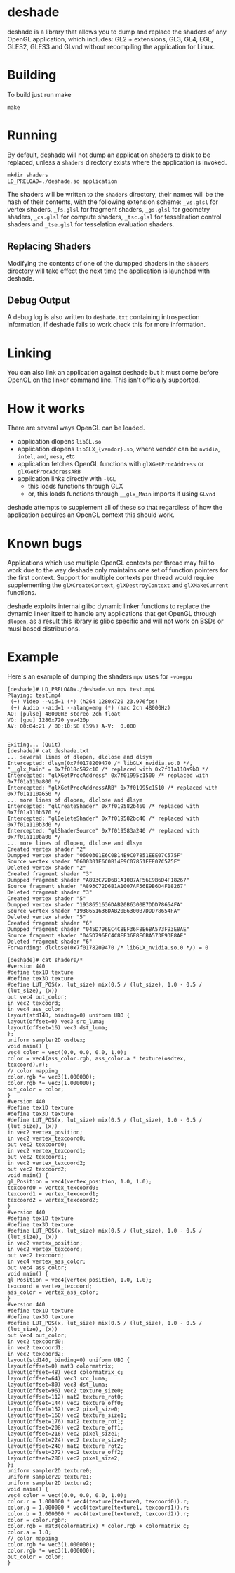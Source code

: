 # deshade

deshade is a library that allows you to dump and replace the shaders of
any OpenGL application, which includes: GL2 + extensions, GL3, GL4, EGL,
GLES2, GLES3 and GLvnd without recompiling the application for Linux.

# Building
To build just run make
```
make
```

# Running
By default, deshade will not dump an application shaders to disk to
be replaced, unless a `shaders` directory exists where the application
is invoked.

```
mkdir shaders
LD_PRELOAD=./deshade.so application
```

The shaders will be written to the `shaders` directory, their names
will be the hash of their contents, with the following extension scheme:
`_vs.glsl` for vertex shaders, `_fs.glsl` for fragment shaders, `_gs.glsl`
for geometry shaders, `_cs.glsl` for compute shaders, `_tsc.glsl` for
tesseleation control shaders and `_tse.glsl` for tesselation evaluation
shaders.

## Replacing Shaders
Modifying the contents of one of the dumpped shaders in the `shaders`
directory will take effect the next time the application is launched
with deshade.

## Debug Output
A debug log is also written to `deshade.txt` containing introspection
information, if deshade fails to work check this for more information.

# Linking
You can also link an application against deshade but it must come before
OpenGL on the linker command line. This isn't officially supported.

# How it works
There are several ways OpenGL can be loaded.

* application dlopens `libGL.so`
* application dlopens `libGLX_{vendor}.so`, where vendor can be `nvidia`, `intel`, `amd`, `mesa`, etc
* application fetches OpenGL functions with `glXGetProcAddress` or `glXGetProcAddressARB`
* application links directly with `-lGL`
  * this loads functions through GLX
  * or, this loads functions through `__glx_Main` imports if using `GLvnd`

deshade attempts to supplement all of these so that regardless of how
the application acquires an OpenGL context this should work.

# Known bugs
Applications which use multiple OpenGL contexts per thread may fail to
work due to the way deshade only maintains one set of function pointers
for the first context. Support for multiple contexts per thread would
require supplementing the `glXCreateContext`, `glXDestroyContext` and
`glXMakeCurrent` functions.

deshade exploits internal glibc dynamic linker functions to replace the
dynamic linker itself to handle any applications that get OpenGL
through `dlopen`, as a result this library is glibc specific and will
not work on BSDs or musl based distributions.

# Example
Here's an example of dumping the shaders `mpv` uses for `-vo=gpu`
```
[deshade]# LD_PRELOAD=./deshade.so mpv test.mp4
Playing: test.mp4
 (+) Video --vid=1 (*) (h264 1280x720 23.976fps)
 (+) Audio --aid=1 --alang=eng (*) (aac 2ch 48000Hz)
AO: [pulse] 48000Hz stereo 2ch float
VO: [gpu] 1280x720 yuv420p
AV: 00:04:21 / 00:10:58 (39%) A-V:  0.000


Exiting... (Quit)
[deshade]# cat deshade.txt
... several lines of dlopen, dlclose and dlsym
Intercepted: dlsym(0x7f0178209470 /* libGLX_nvidia.so.0 */, "__glx_Main" = 0x7f018c592c10 /* replaced with 0x7f01a110a9b0 */
Intercepted: "glXGetProcAddress" 0x7f01995c1500 /* replaced with 0x7f01a110a800 */
Intercepted: "glXGetProcAddressARB" 0x7f01995c1510 /* replaced with 0x7f01a110a650 */
... more lines of dlopen, dlclose and dlsym
Intercepted: "glCreateShader" 0x7f019582b460 /* replaced with 0x7f01a110b570 */
Intercepted: "glDeleteShader" 0x7f019582bc40 /* replaced with 0x7f01a110b3d0 */
Intercepted: "glShaderSource" 0x7f019583a240 /* replaced with 0x7f01a110ba00 */
... more lines of dlopen, dlclose and dlsym
Created vertex shader "2"
Dumpped vertex shader "0600301E6C0B14E9C07851EEE07C575F"
Source vertex shader "0600301E6C0B14E9C07851EEE07C575F"
Deleted vertex shader "2"
Created fragment shader "3"
Dumpped fragment shader "A893C72D6B1A1007AF56E9B6D4F18267"
Source fragment shader "A893C72D6B1A1007AF56E9B6D4F18267"
Deleted fragment shader "3"
Created vertex shader "5"
Dumpped vertex shader "1938651636DAB20B6300B7DDD78654FA"
Source vertex shader "1938651636DAB20B6300B7DDD78654FA"
Deleted vertex shader "5"
Created fragment shader "6"
Dumpped fragment shader "045D796EC4C8EF36F8E6BA573F93E8AE"
Source fragment shader "045D796EC4C8EF36F8E6BA573F93E8AE"
Deleted fragment shader "6"
Forwarding: dlclose(0x7f0178209470 /* libGLX_nvidia.so.0 */) = 0

[deshade]# cat shaders/*
#version 440
#define tex1D texture
#define tex3D texture
#define LUT_POS(x, lut_size) mix(0.5 / (lut_size), 1.0 - 0.5 / (lut_size), (x))
out vec4 out_color;
in vec2 texcoord;
in vec4 ass_color;
layout(std140, binding=0) uniform UBO {
layout(offset=0) vec3 src_luma;
layout(offset=16) vec3 dst_luma;
};
uniform sampler2D osdtex;
void main() {
vec4 color = vec4(0.0, 0.0, 0.0, 1.0);
color = vec4(ass_color.rgb, ass_color.a * texture(osdtex, texcoord).r);
// color mapping
color.rgb *= vec3(1.000000);
color.rgb *= vec3(1.000000);
out_color = color;
}
#version 440
#define tex1D texture
#define tex3D texture
#define LUT_POS(x, lut_size) mix(0.5 / (lut_size), 1.0 - 0.5 / (lut_size), (x))
in vec2 vertex_position;
in vec2 vertex_texcoord0;
out vec2 texcoord0;
in vec2 vertex_texcoord1;
out vec2 texcoord1;
in vec2 vertex_texcoord2;
out vec2 texcoord2;
void main() {
gl_Position = vec4(vertex_position, 1.0, 1.0);
texcoord0 = vertex_texcoord0;
texcoord1 = vertex_texcoord1;
texcoord2 = vertex_texcoord2;
}
#version 440
#define tex1D texture
#define tex3D texture
#define LUT_POS(x, lut_size) mix(0.5 / (lut_size), 1.0 - 0.5 / (lut_size), (x))
in vec2 vertex_position;
in vec2 vertex_texcoord;
out vec2 texcoord;
in vec4 vertex_ass_color;
out vec4 ass_color;
void main() {
gl_Position = vec4(vertex_position, 1.0, 1.0);
texcoord = vertex_texcoord;
ass_color = vertex_ass_color;
}
#version 440
#define tex1D texture
#define tex3D texture
#define LUT_POS(x, lut_size) mix(0.5 / (lut_size), 1.0 - 0.5 / (lut_size), (x))
out vec4 out_color;
in vec2 texcoord0;
in vec2 texcoord1;
in vec2 texcoord2;
layout(std140, binding=0) uniform UBO {
layout(offset=0) mat3 colormatrix;
layout(offset=48) vec3 colormatrix_c;
layout(offset=64) vec3 src_luma;
layout(offset=80) vec3 dst_luma;
layout(offset=96) vec2 texture_size0;
layout(offset=112) mat2 texture_rot0;
layout(offset=144) vec2 texture_off0;
layout(offset=152) vec2 pixel_size0;
layout(offset=160) vec2 texture_size1;
layout(offset=176) mat2 texture_rot1;
layout(offset=208) vec2 texture_off1;
layout(offset=216) vec2 pixel_size1;
layout(offset=224) vec2 texture_size2;
layout(offset=240) mat2 texture_rot2;
layout(offset=272) vec2 texture_off2;
layout(offset=280) vec2 pixel_size2;
};
uniform sampler2D texture0;
uniform sampler2D texture1;
uniform sampler2D texture2;
void main() {
vec4 color = vec4(0.0, 0.0, 0.0, 1.0);
color.r = 1.000000 * vec4(texture(texture0, texcoord0)).r;
color.g = 1.000000 * vec4(texture(texture1, texcoord1)).r;
color.b = 1.000000 * vec4(texture(texture2, texcoord2)).r;
color = color.rgbr;
color.rgb = mat3(colormatrix) * color.rgb + colormatrix_c;
color.a = 1.0;
// color mapping
color.rgb *= vec3(1.000000);
color.rgb *= vec3(1.000000);
out_color = color;
}
```
